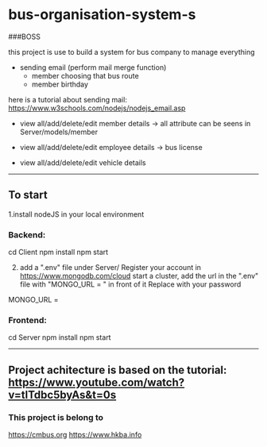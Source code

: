 # bus-organisation-system-s
###BOSS

this project is use to build a system for bus company to manage everything

- sending email (perform mail merge function)
    - member choosing that bus route
    - member birthday

here is a tutorial about sending mail: https://www.w3schools.com/nodejs/nodejs_email.asp 

- view all/add/delete/edit member details
    -> all attribute can be seens in Server/models/member

- view all/add/delete/edit employee details
    -> bus license 

- view all/add/delete/edit vehicle details

---------
## To start 

1.install nodeJS in your local environment

### Backend:
cd Client
npm install
npm start

2. add a ".env" file under Server/
Register your account in https://www.mongodb.com/cloud
start a cluster, add the url in the ".env" file with "MONGO_URL = " in front of it
Replace <password> with your password

MONGO_URL = 

### Frontend:
cd Server
npm install
npm start

---------
Project achitecture is based on the tutorial: https://www.youtube.com/watch?v=tlTdbc5byAs&t=0s 
---------
### This project is belong to 
https://cmbus.org 
https://www.hkba.info 

